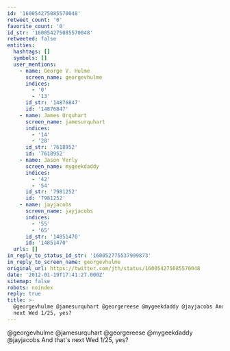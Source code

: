 ```yaml
---
id: '160054275085570048'
retweet_count: '0'
favorite_count: '0'
id_str: '160054275085570048'
retweeted: false
entities:
  hashtags: []
  symbols: []
  user_mentions:
    - name: George V. Hulme
      screen_name: georgevhulme
      indices:
        - '0'
        - '13'
      id_str: '14876847'
      id: '14876847'
    - name: James Urquhart
      screen_name: jamesurquhart
      indices:
        - '14'
        - '28'
      id_str: '7618952'
      id: '7618952'
    - name: Jason Verly
      screen_name: mygeekdaddy
      indices:
        - '42'
        - '54'
      id_str: '7981252'
      id: '7981252'
    - name: jayjacobs
      screen_name: jayjacobs
      indices:
        - '55'
        - '65'
      id_str: '14851470'
      id: '14851470'
  urls: []
in_reply_to_status_id_str: '160052775537999873'
in_reply_to_screen_name: georgevhulme
original_url: https://twitter.com/jth/status/160054275085570048
date: '2012-01-19T17:41:27.000Z'
sitemap: false
robots: noindex
reply: true
title: >-
  @georgevhulme @jamesurquhart @georgereese @mygeekdaddy @jayjacobs And that's
  next Wed 1/25, yes?
---
```


@georgevhulme @jamesurquhart @georgereese @mygeekdaddy @jayjacobs And that's next Wed 1/25, yes?